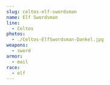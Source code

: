 ```yaml
---
slug: celtos-elf-swordsman
name: Elf Swordsman
line:
  - Celtos
photos:
  - ./Celtos-ElfSwordsman-Dankel.jpg
weapons:
  - sword
armor:
  - mail
race:
  - elf
---
```

